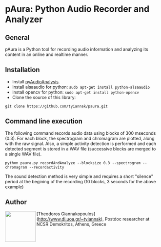 
# pAura: Python Audio Recorder and Analyzer

## General
pAura is a Python tool for recording audio information and analyzing its content in an online and realtime manner.

## Installation
 * Install [pyAudioAnalysis](https://github.com/tyiannak/pyAudioAnalysis/).
 * Install alsaaudio for python: `sudo apt-get install python-alsaaudio`
 * Install opencv for python: `sudo apt-get install python-opencv`
 * Clone the source of this library: 
 ```
git clone https://github.com/tyiannak/paura.git
```

## Command line execution
The following command records audio data using blocks of 300 mseconds (0.3). For each block, the spectrogram and chromagram are plotted, along with the raw signal. Also, a simple activity detection is performed and each detected segment is stored in a WAV file (successive blocks are merged to a single WAV file).

```
python paura.py recordAndAnalyze --blocksize 0.3 --spectrogram --chromagram --recordactivity
```

The sound detection method is very simple and requires a short "silence" period at the begining of the recording (10 blocks, 3 seconds for the above example)

## Author
<img src="http://cgi.di.uoa.gr/~tyiannak/image.jpg" align="left" height="100"/>

[Theodoros Giannakopoulos] (http://www.di.uoa.gr/~tyiannak), 
Postdoc researcher at NCSR Demokritos, 
Athens,
Greece


